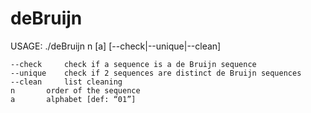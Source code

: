 # deBruijn

USAGE: ./deBruijn n [a] [--check|--unique|--clean]

	--check		check if a sequence is a de Bruijn sequence
	--unique	check if 2 sequences are distinct de Bruijn sequences
	--clean		list cleaning
	n		order of the sequence
	a		alphabet [def: “01”]

